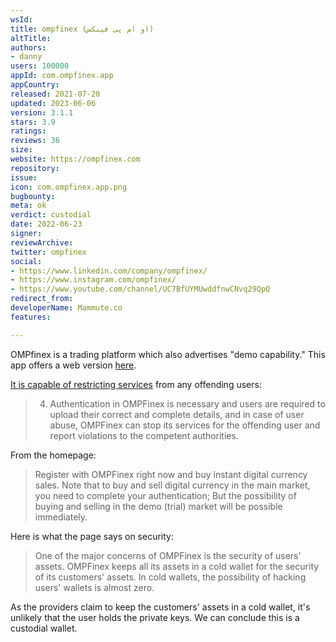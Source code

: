 ```yaml
---
wsId: 
title: ompfinex (او ام پی فینکس)
altTitle: 
authors:
- danny
users: 100000
appId: com.ompfinex.app
appCountry: 
released: 2021-07-20
updated: 2023-06-06
version: 3.1.1
stars: 3.9
ratings: 
reviews: 36
size: 
website: https://ompfinex.com
repository: 
issue: 
icon: com.ompfinex.app.png
bugbounty: 
meta: ok
verdict: custodial
date: 2022-06-23
signer: 
reviewArchive: 
twitter: ompfinex
social:
- https://www.linkedin.com/company/ompfinex/
- https://www.instagram.com/ompfinex/
- https://www.youtube.com/channel/UC7BfUYMUwddfnwCNvq29QpQ
redirect_from: 
developerName: Mammute.co
features: 

---
```


OMPfinex is a trading platform which also advertises "demo capability." This app offers a web version [here](https://app.ompfinex.com/sign-in).

[It is capable of restricting services](https://www.ompfinex.com/en/pages/policies) from any offending users:

> 4. Authentication in OMPFinex is necessary and users are required to upload their correct and complete details, and in case of user abuse, OMPFinex can stop its services for the offending user and report violations to the competent authorities.

From the homepage:

> Register with OMPFinex right now and buy instant digital currency sales. Note that to buy and sell digital currency in the main market, you need to complete your authentication; But the possibility of buying and selling in the demo (trial) market will be possible immediately.

Here is what the page says on security:

> One of the major concerns of OMPFinex is the security of users' assets. OMPFinex keeps all its assets in a cold wallet for the security of its customers' assets. In cold wallets, the possibility of hacking users' wallets is almost zero.
 
As the providers claim to keep the customers' assets in a cold wallet, it's unlikely that the user holds the private keys. We can conclude this is a custodial wallet.


